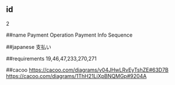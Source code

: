 ## id
2

##name
Payment Operation
Payment Info Sequence

##japanese
支払い

##requirements
19,46,47,233,270,271

##cacoo
https://cacoo.com/diagrams/v04JHwLRvEyTshZE#63D7B
https://cacoo.com/diagrams/1ThH21LiXpBNQMGp#9204A
